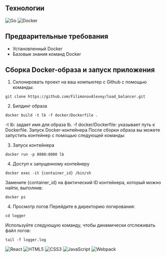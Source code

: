 ## Технологии
![Go](https://img.shields.io/badge/go-%2300ADD8.svg?style=for-the-badge&logo=go&logoColor=white)
![Docker](https://img.shields.io/badge/docker-%230db7ed.svg?style=for-the-badge&logo=docker&logoColor=white)

## Предварительные требования

- Установленный Docker
- Базовые знания команд Docker

## Сборка Docker-образа и запуск приложения

1) Склонировать проект на ваш компьютер с Github с помощью команды:
```
git clone https://github.com/FilimonovAlexey/load_balancer.git
```

2) Билдинг образа
```
docker build -t lb -f docker/Dockerfile .
```

-t lb: задает имя для образа lb.
-f docker/Dockerfile: указывает путь к Dockerfile.
Запуск Docker-контейнера
После сборки образа вы можете запустить контейнер с помощью следующей команды:

3) Запуск контейнера
```
docker run -p 8080:8080 lb
```

4) Доступ к запущенному контейнеру
```
docker exec -it {container_id} /bin/sh
```

Замените {container_id} на фактический ID контейнера, который можно найти, выполнив:
```
docker ps
```

4) Просмотр логов
Перейдите в директорию логирования:
```
cd logger
```

Используйте следующую команду, чтобы динамически отслеживать файл логов:
```
tail -f logger.log
```


![React](https://img.shields.io/badge/-React-61daf8?logo=react&logoColor=black)
![HTML5](https://img.shields.io/badge/-HTML5-e34f26?logo=html5&logoColor=white)
![CSS3](https://img.shields.io/badge/-CSS3-1572b6?logo=css3&logoColor=white)
![JavaScript](https://img.shields.io/badge/-JavaScript-f7df1e?logo=javaScript&logoColor=black)
![Webpack](https://img.shields.io/badge/-Webpack-99d6f8?logo=webpack&logoColor=black)
